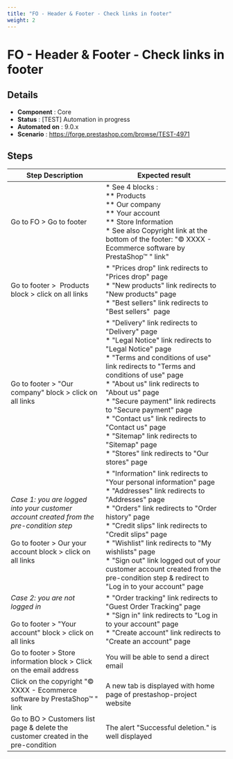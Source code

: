 ```yaml
---
title: "FO - Header & Footer - Check links in footer"
weight: 2
---
```


# FO - Header & Footer - Check links in footer
## Details
* **Component** : Core
* **Status** : [TEST] Automation in progress
* **Automated on** : 9.0.x
* **Scenario** : https://forge.prestashop.com/browse/TEST-4971

## Steps
| Step Description | Expected result |
| ----- | ----- |
| Go to FO > Go to footer | * See 4 blocks :<br> ** Products<br> ** Our company<br> ** Your account<br> ** Store Information<br> * See also Copyright link at the bottom of the footer: "© XXXX - Ecommerce software by PrestaShop™ " link" |
| Go to footer >  Products block > click on all links | * "Prices drop" link redirects to "Prices drop" page<br> * "New products" link redirects to "New products" page<br> * "Best sellers" link redirects to "Best sellers"  page |
| Go to footer > "Our company" block > click on all links | * "Delivery" link redirects to "Delivery" page<br> * "Legal Notice" link redirects to "Legal Notice" page<br> * "Terms and conditions of use" link redirects to "Terms and conditions of use" page<br> * "About us" link redirects to "About us" page<br> * "Secure payment" link redirects to "Secure payment" page<br> * "Contact us" link redirects to "Contact us" page<br> * "Sitemap" link redirects to "Sitemap" page<br> * "Stores" link redirects to "Our stores" page |
| *Case 1: you are logged into your customer account created from the pre-condition step*<br><br>Go to footer > Our your account block > click on all links | * "Information" link redirects to "Your personal information" page<br> * "Addresses" link redirects to "Addresses" page<br> * "Orders" link redirects to "Order history" page<br> * "Credit slips" link redirects to "Credit slips" page<br> * "Wishlist" link redirects to "My wishlists" page<br> * "Sign out" link logged out of your customer account created from the pre-condition step & redirect to "Log in to your account" page |
| *Case 2: you are not logged in*<br><br>Go to footer > "Your account" block > click on all links | * "Order tracking" link redirects to "Guest Order Tracking" page<br> * "Sign in" link redirects to "Log in to your account" page<br> * "Create account" link redirects to "Create an account" page |
| Go to footer > Store information block > Click on the email address | You will be able to send a direct email |
| Click on the copyright "© XXXX - Ecommerce software by PrestaShop™ " link | A new tab is displayed with home page of prestashop-project website |
| Go to BO > Customers list page & delete the customer created in the pre-condition | The alert "Successful deletion." is well displayed |
